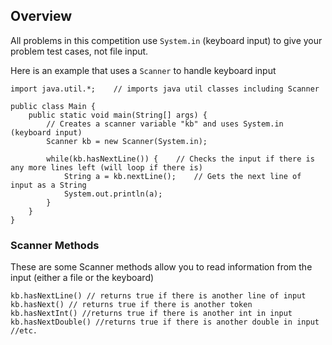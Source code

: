 ## Overview

All problems in this competition use `System.in` (keyboard input) to give your problem test cases, not file input.

Here is an example that uses a `Scanner` to handle keyboard input

```
import java.util.*;    // imports java util classes including Scanner

public class Main {
	public static void main(String[] args) {
		// Creates a scanner variable "kb" and uses System.in (keyboard input)
		Scanner kb = new Scanner(System.in);
					
		while(kb.hasNextLine()) {    // Checks the input if there is any more lines left (will loop if there is)
			String a = kb.nextLine();    // Gets the next line of input as a String
			System.out.println(a);
		}					
	}
}
```

### Scanner Methods
These are some Scanner methods allow you to read information from the input (either a file or the keyboard)

```
kb.hasNextLine() // returns true if there is another line of input
kb.hasNext() // returns true if there is another token
kb.hasNextInt() //returns true if there is another int in input
kb.hasNextDouble() //returns true if there is another double in input
//etc.
```